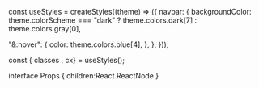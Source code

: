 <!-- class -->

const useStyles = createStyles((theme) => ({
navbar: {
backgroundColor: theme.colorScheme === "dark" ? theme.colors.dark[7] : theme.colors.gray[0],

"&:hover": {
color: theme.colors.blue[4],
},
},
}));

const { classes , cx} = useStyles();

interface Props {
children:React.ReactNode
}
